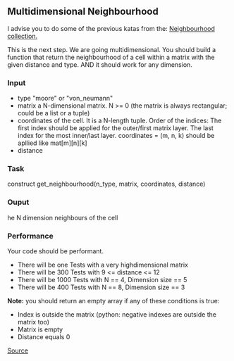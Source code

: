 ## Multidimensional Neighbourhood

I advise you to do some of the previous katas from the: [Neighbourhood collection.](https://www.codewars.com/collections/5b2f4db591c746349d0000ce)

This is the next step. We are going multidimensional. You should build a function that return the neighbourhood of a cell within a matrix with the given distance and type. AND it should work for any dimension.

### Input

* type "moore" or "von_neumann"
* matrix a N-dimensional matrix. N >= 0 (the matrix is always rectangular; could be a list or a tuple)
* coordinates of the cell. It is a N-length tuple. Order of the indices: The first index should be applied for the outer/first matrix layer. The last index for the most inner/last layer. coordinates = (m, n, k) should be apllied like mat[m][n][k]
* distance

### Task

construct get_neighbourhood(n_type, matrix, coordinates, distance)

### Ouput

he N dimension neighbours of the cell

### Performance

Your code should be performant.

* There will be one Tests with a very highdimensional matrix
* There will be 300 Tests with 9 <= distance <= 12
* There will be 1000 Tests with N == 4, Dimension size == 5
* There will be 400 Tests with N == 8, Dimension size == 3

**Note:** you should return an empty array if any of these conditions is true:

* Index is outside the matrix (python: negative indexes are outside the matrix too)
* Matrix is empty
* Distance equals 0

[Source](https://www.codewars.com/kata/5b47ba689c9a7591e70001a3/train/python)